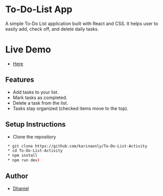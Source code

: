 <p align="center">
<!--   <img src="YOUR_LOGO_IMAGE_URL" alt="Logo" width="200"/> -->
</p>

# To-Do-List App

A simple To-Do List application built with React and CSS. It helps user to easily add, check off, and delete daily tasks.

# Live Demo
* [Here](https://to-do-list-activity-eosin.vercel.app/)

## Features

* Add tasks to your list.
* Mark tasks as completed.
* Delete a task from the list.
* Tasks stay organized (checked items move to the top).

## Setup Instructions
* Clone the repository
 ```bash
  * git clone https://github.com/karinaonly/To-Do-List-Activity
  * cd To-Do-List-Activity
  * npm install
  * npm run dev)
```
## Author
* [Dhaniel](https://github.com/karinaonly)

